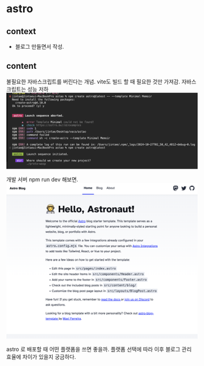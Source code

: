 # astro

## context
- 블로그 만들면서 작성.

## content
불필요한 자바스크립트를 버린다는 개념. vite도 빌드 할 때 필요한 것만 가져감.
자바스크립트는 성능 저하
![set-astro-1](/assets/set-astro-1.png)

개발 서버 npm run dev 해보면.
![astro-dev-server](/assets/astro-dev-server.png)

astro 로 배포할 때 어떤 플랫폼을 쓰면 좋을까. 플랫폼 선택에 따라 이후 블로그 관리 효율에 차이가 있을지 궁금하다.
